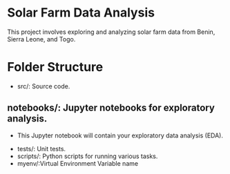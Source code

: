 # Solar Farm Data Analysis

This project involves exploring and analyzing solar farm data from Benin, Sierra Leone, and Togo.

# Folder Structure

- src/: Source code.

## notebooks/: Jupyter notebooks for exploratory analysis.

- This Jupyter notebook will contain your exploratory data analysis (EDA).

* tests/: Unit tests.
* scripts/: Python scripts for running various tasks.
* myenv/:Virtual Environment Variable name
